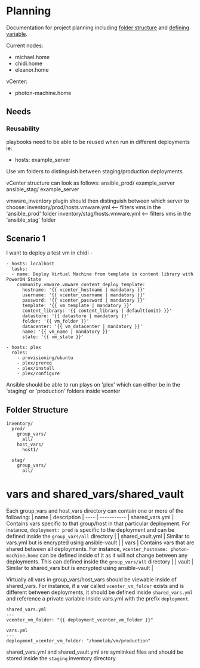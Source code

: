 # Planning
Documentation for project planning including [folder structure](#folder-structure) and [defining variable](#vars-and-shared_varsshared_vault).


Current nodes:
- michael.home
- chidi.home
- eleanor.home

vCenter:
- photon-machine.home

## Needs
### Reusability
playbooks need to be able to be reused when run in different deployments
ie:
  - hosts: example_server

Use vm folders to distinguish between staging/production deployments.

vCenter structure can look as follows:
ansible_prod/
  example_server
ansible_stag/
  example_server

vmware_inventory plugin should then distinguish between which server to choose:
inventory/prod/hosts.vmware.yml   <-- filters vms in the 'ansible_prod' folder
inventory/stag/hosts.vmware.yml   <-- filters vms in the 'ansible_stag' folder

## Scenario 1
I want to deploy a test vm in chidi -
```
- hosts: localhost
  tasks:
  - name: Deploy Virtual Machine from template in content library with PowerON State
    community.vmware.vmware_content_deploy_template:
      hostname: '{{ vcenter_hostname | mandatory }}'
      username: '{{ vcenter_username | mandatory }}'
      password: '{{ vcenter_password | mandatory }}'
      template: '{{ vm_template | mandatory }}'
      content_library: '{{ content_library | default(omit) }}'
      datastore: '{{ datastore | mandatory }}'
      folder: '{{ vm_folder }}'
      datacenter: '{{ vm_datacenter | mandatory }}'
      name: '{{ vm_name | mandatory }}'
      state: '{{ vm_state }}'

- hosts: plex
  roles:
    - provisioning/ubuntu
    - plex/prereq
    - plex/install
    - plex/configure
```
Ansible should be able to run plays on 'plex' which can either be in the 
'staging' or 'production' folders inside vcenter


## Folder Structure
```
inventory/
  prod/
    group_vars/
      all/
    host_vars/
      host1/

  stag/
    group_vars/
      all/
```

# vars and shared_vars/shared_vault
Each group_vars and host_vars directory can contain one or more of the following:
| name | description
| ---- | -----------
| shared_vars.yml     | Contains vars specific to that group/host in that particular deployment. For instance, `deployment: prod` is specific to the deployment and can be defined inside the `group_vars/all` directory |
| shared_vault.yml    | Similar to vars.yml but is encrypted using ansible-vault |
| vars  | Contains vars that are shared between all deployments. For instance, `vcenter_hostname: photon-machine.home` can be defined inside of it as it will not change between any deployments. This can defined inside the `group_vars/all` directory |
| vault | Similar to shared_vars but is encrypted using ansible-vault |

Virtually all vars in group_vars/host_vars should be viewable inside of shared_vars. For instance, if a var called `vcenter_vm_folder` exists and is different
between deployments, it should be defined inside `shared_vars.yml` and reference a private variable inside vars.yml with the prefix `deployment`.
```
shared_vars.yml
---
vcenter_vm_folder: "{{ deployment_vcenter_vm_folder }}"
```

```
vars.yml
---
deployment_vcenter_vm_folder: "/homelab/vm/production"
```

shared_vars.yml and shared_vault.yml are symlinked files and should be stored inside the `staging` inventory directory.
